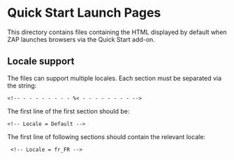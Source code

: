 # Quick Start Launch Pages
This directory contains files containing the HTML displayed by default when 
ZAP launches browsers via the Quick Start add-on.

## Locale support
The files can support multiple locales.
Each section must be separated via the string:
```
<!-- - - - - - - - - %< - - - - - - - - -->
```

The first line of the first section should be:
```
<!-- Locale = Default -->
```

The first line of following sections should contain the relevant locale:
```
 <!-- Locale = fr_FR -->
```
